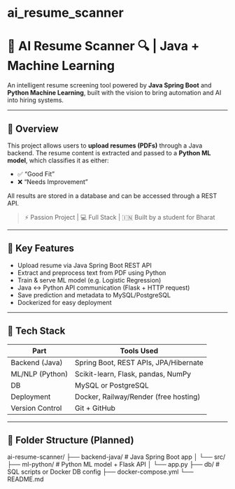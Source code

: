 # ai_resume_scanner
# 📄 AI Resume Scanner 🔍 | Java + Machine Learning

An intelligent resume screening tool powered by **Java Spring Boot** and **Python Machine Learning**, built with the vision to bring automation and AI into hiring systems.

---

## 🚀 Overview

This project allows users to **upload resumes (PDFs)** through a Java backend. The resume content is extracted and passed to a **Python ML model**, which classifies it as either:
- ✅ “Good Fit”
- ❌ “Needs Improvement”

All results are stored in a database and can be accessed through a REST API.

> ⚡ Passion Project | 💻 Full Stack | 🇮🇳 Built by a student for Bharat

---

## 🧠 Key Features

- Upload resume via Java Spring Boot REST API
- Extract and preprocess text from PDF using Python
- Train & serve ML model (e.g. Logistic Regression)
- Java ↔ Python API communication (Flask + HTTP request)
- Save prediction and metadata to MySQL/PostgreSQL
- Dockerized for easy deployment

---

## 🔧 Tech Stack

| Part              | Tools Used                            |
|------------------|----------------------------------------|
| Backend (Java)   | Spring Boot, REST APIs, JPA/Hibernate  |
| ML/NLP (Python)  | Scikit-learn, Flask, pandas, NumPy     |
| DB               | MySQL or PostgreSQL                    |
| Deployment       | Docker, Railway/Render (free hosting)  |
| Version Control  | Git + GitHub                           |

---

## 📁 Folder Structure (Planned)

ai-resume-scanner/
├── backend-java/         # Java Spring Boot app
│  └── src/ 
├── ml-python/            # Python ML model + Flask API 
│  └── app.py 
├── db/                   # SQL scripts or Docker DB config 
├── docker-compose.yml
└── README.md

